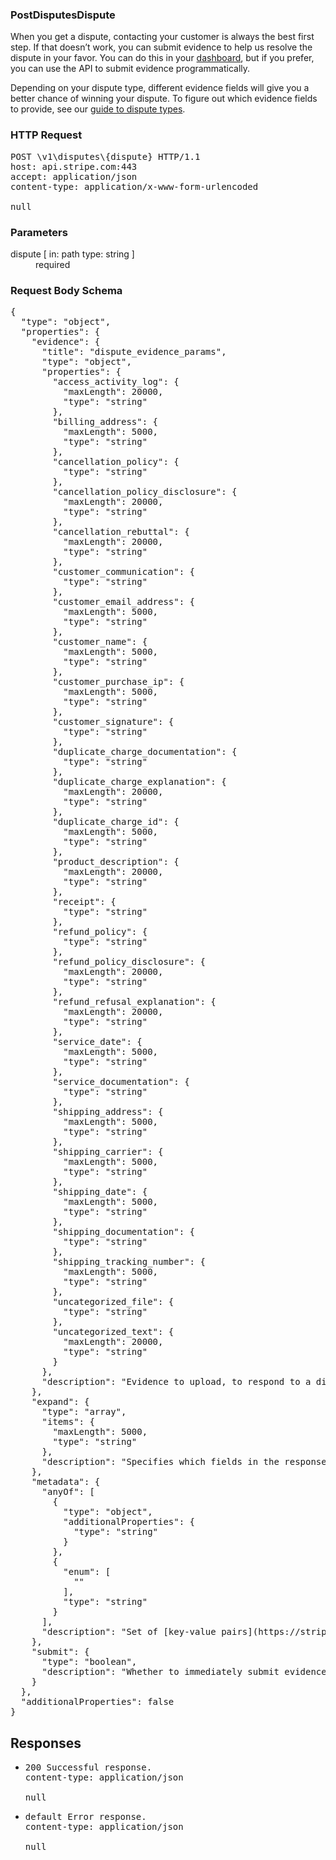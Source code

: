 <!DOCTYPE html><html><head><title></title><link rel="stylesheet" href="./OpenApi.css"/><meta charset="utf-8"/><meta name="viewport" content="width=device-width, initial-scale=1"/></head><body><article><section class="requestOverview"><h1 class="request-summary">PostDisputesDispute</h1><p class="request-description"><p>When you get a dispute, contacting your customer is always the best first step. If that doesn’t work, you can submit evidence to help us resolve the dispute in your favor. You can do this in your <a href="https://dashboard.stripe.com/disputes">dashboard</a>, but if you prefer, you can use the API to submit evidence programmatically.</p>

<p>Depending on your dispute type, different evidence fields will give you a better chance of winning your dispute. To figure out which evidence fields to provide, see our <a href="/docs/disputes/categories">guide to dispute types</a>.</p></p></section><section class="http"><h3>HTTP Request</h3><pre class="http-example"><span class="request-line">POST</span> <span class="http-target">\v1\disputes\{dispute}</span> <span class="http-version">HTTP/1.1</span>&#xA;<span class="header-line">host</span>: <span class="header-value">api.stripe.com:443</span>&#xA;<span class="header-line">accept</span>: <span class="header-value">application/json</span>&#xA;<span class="header-line">content-type</span>: <span class="header-value">application/x-www-form-urlencoded</span>&#xA;&#xA;null</pre></section><dl class="parameters"><h3>Parameters</h3><dt class="parameter"><span class="parameter-name">dispute</span> [ in: <span class="parameter-location">path</span> type: <span class="parameter-type">string</span> ]</dt><dd class="parameter"><span class="parameter-description"></span> <span class="parameter-required">required</span></dd></dl><section class="requestContent"><h3>Request Body Schema</h3><pre class="schema">{&#xA;  &quot;type&quot;: &quot;object&quot;,&#xA;  &quot;properties&quot;: {&#xA;    &quot;evidence&quot;: {&#xA;      &quot;title&quot;: &quot;dispute_evidence_params&quot;,&#xA;      &quot;type&quot;: &quot;object&quot;,&#xA;      &quot;properties&quot;: {&#xA;        &quot;access_activity_log&quot;: {&#xA;          &quot;maxLength&quot;: 20000,&#xA;          &quot;type&quot;: &quot;string&quot;&#xA;        },&#xA;        &quot;billing_address&quot;: {&#xA;          &quot;maxLength&quot;: 5000,&#xA;          &quot;type&quot;: &quot;string&quot;&#xA;        },&#xA;        &quot;cancellation_policy&quot;: {&#xA;          &quot;type&quot;: &quot;string&quot;&#xA;        },&#xA;        &quot;cancellation_policy_disclosure&quot;: {&#xA;          &quot;maxLength&quot;: 20000,&#xA;          &quot;type&quot;: &quot;string&quot;&#xA;        },&#xA;        &quot;cancellation_rebuttal&quot;: {&#xA;          &quot;maxLength&quot;: 20000,&#xA;          &quot;type&quot;: &quot;string&quot;&#xA;        },&#xA;        &quot;customer_communication&quot;: {&#xA;          &quot;type&quot;: &quot;string&quot;&#xA;        },&#xA;        &quot;customer_email_address&quot;: {&#xA;          &quot;maxLength&quot;: 5000,&#xA;          &quot;type&quot;: &quot;string&quot;&#xA;        },&#xA;        &quot;customer_name&quot;: {&#xA;          &quot;maxLength&quot;: 5000,&#xA;          &quot;type&quot;: &quot;string&quot;&#xA;        },&#xA;        &quot;customer_purchase_ip&quot;: {&#xA;          &quot;maxLength&quot;: 5000,&#xA;          &quot;type&quot;: &quot;string&quot;&#xA;        },&#xA;        &quot;customer_signature&quot;: {&#xA;          &quot;type&quot;: &quot;string&quot;&#xA;        },&#xA;        &quot;duplicate_charge_documentation&quot;: {&#xA;          &quot;type&quot;: &quot;string&quot;&#xA;        },&#xA;        &quot;duplicate_charge_explanation&quot;: {&#xA;          &quot;maxLength&quot;: 20000,&#xA;          &quot;type&quot;: &quot;string&quot;&#xA;        },&#xA;        &quot;duplicate_charge_id&quot;: {&#xA;          &quot;maxLength&quot;: 5000,&#xA;          &quot;type&quot;: &quot;string&quot;&#xA;        },&#xA;        &quot;product_description&quot;: {&#xA;          &quot;maxLength&quot;: 20000,&#xA;          &quot;type&quot;: &quot;string&quot;&#xA;        },&#xA;        &quot;receipt&quot;: {&#xA;          &quot;type&quot;: &quot;string&quot;&#xA;        },&#xA;        &quot;refund_policy&quot;: {&#xA;          &quot;type&quot;: &quot;string&quot;&#xA;        },&#xA;        &quot;refund_policy_disclosure&quot;: {&#xA;          &quot;maxLength&quot;: 20000,&#xA;          &quot;type&quot;: &quot;string&quot;&#xA;        },&#xA;        &quot;refund_refusal_explanation&quot;: {&#xA;          &quot;maxLength&quot;: 20000,&#xA;          &quot;type&quot;: &quot;string&quot;&#xA;        },&#xA;        &quot;service_date&quot;: {&#xA;          &quot;maxLength&quot;: 5000,&#xA;          &quot;type&quot;: &quot;string&quot;&#xA;        },&#xA;        &quot;service_documentation&quot;: {&#xA;          &quot;type&quot;: &quot;string&quot;&#xA;        },&#xA;        &quot;shipping_address&quot;: {&#xA;          &quot;maxLength&quot;: 5000,&#xA;          &quot;type&quot;: &quot;string&quot;&#xA;        },&#xA;        &quot;shipping_carrier&quot;: {&#xA;          &quot;maxLength&quot;: 5000,&#xA;          &quot;type&quot;: &quot;string&quot;&#xA;        },&#xA;        &quot;shipping_date&quot;: {&#xA;          &quot;maxLength&quot;: 5000,&#xA;          &quot;type&quot;: &quot;string&quot;&#xA;        },&#xA;        &quot;shipping_documentation&quot;: {&#xA;          &quot;type&quot;: &quot;string&quot;&#xA;        },&#xA;        &quot;shipping_tracking_number&quot;: {&#xA;          &quot;maxLength&quot;: 5000,&#xA;          &quot;type&quot;: &quot;string&quot;&#xA;        },&#xA;        &quot;uncategorized_file&quot;: {&#xA;          &quot;type&quot;: &quot;string&quot;&#xA;        },&#xA;        &quot;uncategorized_text&quot;: {&#xA;          &quot;maxLength&quot;: 20000,&#xA;          &quot;type&quot;: &quot;string&quot;&#xA;        }&#xA;      },&#xA;      &quot;description&quot;: &quot;Evidence to upload, to respond to a dispute. Updating any field in the hash will submit all fields in the hash for review. The combined character count of all fields is limited to 150,000.&quot;&#xA;    },&#xA;    &quot;expand&quot;: {&#xA;      &quot;type&quot;: &quot;array&quot;,&#xA;      &quot;items&quot;: {&#xA;        &quot;maxLength&quot;: 5000,&#xA;        &quot;type&quot;: &quot;string&quot;&#xA;      },&#xA;      &quot;description&quot;: &quot;Specifies which fields in the response should be expanded.&quot;&#xA;    },&#xA;    &quot;metadata&quot;: {&#xA;      &quot;anyOf&quot;: [&#xA;        {&#xA;          &quot;type&quot;: &quot;object&quot;,&#xA;          &quot;additionalProperties&quot;: {&#xA;            &quot;type&quot;: &quot;string&quot;&#xA;          }&#xA;        },&#xA;        {&#xA;          &quot;enum&quot;: [&#xA;            &quot;&quot;&#xA;          ],&#xA;          &quot;type&quot;: &quot;string&quot;&#xA;        }&#xA;      ],&#xA;      &quot;description&quot;: &quot;Set of [key-value pairs](https://stripe.com/docs/api/metadata) that you can attach to an object. This can be useful for storing additional information about the object in a structured format. Individual keys can be unset by posting an empty value to them. All keys can be unset by posting an empty value to `metadata`.&quot;&#xA;    },&#xA;    &quot;submit&quot;: {&#xA;      &quot;type&quot;: &quot;boolean&quot;,&#xA;      &quot;description&quot;: &quot;Whether to immediately submit evidence to the bank. If `false`, evidence is staged on the dispute. Staged evidence is visible in the API and Dashboard, and can be submitted to the bank by making another request with this attribute set to `true` (the default).&quot;&#xA;    }&#xA;  },&#xA;  &quot;additionalProperties&quot;: false&#xA;}</pre></section><section class="responses"><h2>Responses</h2><ul class="responses"><li class="response"><pre class="http-example"><span class="status-line">200</span> <span class="status-description">Successful response.</span>
<span class="header-line">content-type</span>: <span class="header-value">application/json</span>&#xA;&#xA;null</pre></li><li class="response"><pre class="http-example"><span class="status-line">default</span> <span class="status-description">Error response.</span>
<span class="header-line">content-type</span>: <span class="header-value">application/json</span>&#xA;&#xA;null</pre></li></ul></section></article></body></html>